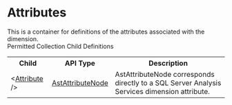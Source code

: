 # Attributes

<div class="LanguageSummary"><div class ="SummaryItem">This is a container for definitions of the attributes associated with the dimension.</div></div><div class="SchemaBindingGroup"><div class="SchemaBindingGroupHeader">Permitted Collection Child Definitions</div><table id="SchemaBindingList" class="SchemaBindingList"><tbody><tr><th class="SchemaBindingNameColumnHeader">Child</th><th class="SchemaBindingTypeColumnHeader">API Type</th><th class="SchemaBindingSummaryColumnHeader">Description</th></tr><tr class="cd0"><td class="SchemaBindingName"><span class="punc">&lt;</span><a href=Varigence.Languages.Biml.Dimension.AstAttributeNode.html">Attribute</a><span class="punc"> /&gt;</span></td><td class="SchemaBindingType"><a href="../api-reference/Varigence.Languages.Biml.Dimension.AstAttributeNode.html">AstAttributeNode</a></td><td class="SchemaBindingSummary">AstAttributeNode corresponds directly to a SQL Server Analysis Services dimension attribute.</td></tr></tbody></table></div>